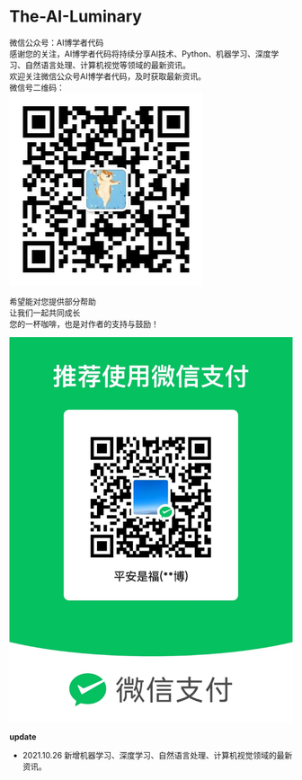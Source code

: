 # The-AI-Luminary  
微信公众号：AI博学者代码   
感谢您的关注，AI博学者代码将持续分享AI技术、Python、机器学习、深度学习、自然语言处理、计算机视觉等领域的最新资讯。  
欢迎关注微信公众号AI博学者代码，及时获取最新资讯。  
微信号二维码：  
![AI博学者](https://github.com/PANBOHE/The-AI-Luminary/blob/main/statics/AIuse.jpg)  

希望能对您提供部分帮助  
让我们一起共同成长  
您的一杯咖啡，也是对作者的支持与鼓励！  

![一起加油](https://github.com/PANBOHE/The-AI-Luminary/blob/main/statics/fighting.jpg)  



**update**  
- 2021.10.26 新增机器学习、深度学习、自然语言处理、计算机视觉领域的最新资讯。